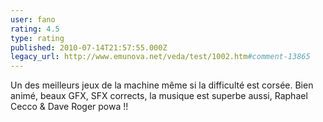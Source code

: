 ```yaml
---
user: fano
rating: 4.5
type: rating
published: 2010-07-14T21:57:55.000Z
legacy_url: http://www.emunova.net/veda/test/1002.htm#comment-13865
---
```

Un des meilleurs jeux de la machine même si la difficulté est corsée. Bien animé, beaux GFX, SFX corrects, la musique est superbe aussi, Raphael Cecco & Dave Roger powa !!